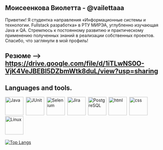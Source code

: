 ## Моисеенкова Виолетта - @vailettaaa

Приветик! Я студентка направления «Информационные системы и технологии. Fullstack разработка» в РТУ МИРЭА, углубленно изучающая Java и QA. Стремлюсь к постоянному развитию и практическому применению полученных знаний в реализации собственных проектов. Спасибо, что заглянули в мой профиль!

## Резюме --> https://drive.google.com/file/d/1iTLwNS0O-VjK4VeJBEBl5DZbmWtk8duL/view?usp=sharing

## Languages and tools.

<img src="https://cdn.jsdelivr.net/gh/devicons/devicon@latest/icons/java/java-original-wordmark.svg" title="Java" widht="60" height="60"/>&nbsp;
<img src="https://cdn.jsdelivr.net/gh/devicons/devicon@latest/icons/junit/junit-plain-wordmark.svg" title="JUnit" widht="60" height="60"/>&nbsp;
<img src="https://cdn.jsdelivr.net/gh/devicons/devicon@latest/icons/selenium/selenium-original.svg" title="Selenium" widht="60" height="60"/>&nbsp;
<img src="https://cdn.jsdelivr.net/gh/devicons/devicon@latest/icons/jira/jira-original-wordmark.svg" title="Jira" widht="60" height="60"/>&nbsp;
<img src="https://cdn.jsdelivr.net/gh/devicons/devicon@latest/icons/postgresql/postgresql-plain-wordmark.svg" title="PostgreSQL" widht="60" height="60"/>&nbsp;
<img src="https://cdn.jsdelivr.net/gh/devicons/devicon@latest/icons/html5/html5-plain-wordmark.svg" title="html" widht="60" height="60"/>&nbsp;
<img src="https://cdn.jsdelivr.net/gh/devicons/devicon@latest/icons/css3/css3-plain-wordmark.svg" title="css" widht="60" height="60"/>&nbsp;
<img src="https://cdn.jsdelivr.net/gh/devicons/devicon@latest/icons/linux/linux-original.svg" title="Linux" widht="60" height="60"/>&nbsp;

[![Top Langs](https://github-readme-stats.vercel.app/api/top-langs/?username=anuraghazra&layout=compact)](https://github.com/anuraghazra/github-readme-stats)


